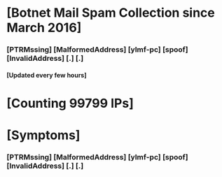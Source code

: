 # [Botnet Mail Spam Collection since March 2016]
### [PTRMssing] [MalformedAddress] [ylmf-pc] [spoof] [InvalidAddress] [.] [.]
#### [Updated every few hours]

# [Counting 99799 IPs]

# [Symptoms] 
###   [PTRMssing] [MalformedAddress] [ylmf-pc] [spoof] [InvalidAddress] [.] [.]
